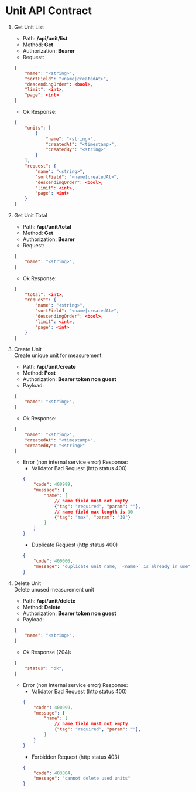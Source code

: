 # Unit API Contract

1. Get Unit List<br>
    - Path: **/api/unit/list**
    - Method: **Get** 
    - Authorization: **Bearer <token>**
    - Request:
    ```json
    {
        "name": "<string>",
        "sortField": "<name|createdAt>",
        "descendingOrder": <bool>,
        "limit": <int>,
        "page": <int>
    }
    ```
    - Ok Response:
    ```json
    {
        "units": [
            {
                "name": "<string>",
                "createdAt": "<timestamp>",
                "createdBy": "<string>"
            }
        ],
        "request": {
            "name": "<string>",
            "sortField": "<name|createdAt>",
            "descendingOrder": <bool>,
            "limit": <int>,
            "page": <int>
        }
    }
    ```

2. Get Unit Total<br>
    - Path: **/api/unit/total**
    - Method: **Get** 
    - Authorization: **Bearer <token>**
    - Request:
    ```json
    {
        "name": "<string>",
    }
    ```
    - Ok Response:
    ```json
    {
        "total": <int>,
        "request": {
            "name": "<string>",
            "sortField": "<name|createdAt>",
            "descendingOrder": <bool>,
            "limit": <int>,
            "page": <int>
        }
    }
    ```

3. Create Unit<br>
    Create unique unit for measurement
    - Path: **/api/unit/create**
    - Method: **Post** 
    - Authorization: **Bearer token non guest**
    - Payload:
    ```json
    {
        "name": "<string>",
    }
    ```
    - Ok Response:
    ```json
    {
        "name": "<string>",
        "createdAt": "<timestamp>",
        "createdBy": "<string>"
    }
    ```
    - Error (non internal service error) Response:
        - Validator Bad Request (http status 400)
        ```json
        {
            "code": 400999,
            "message": {
                "name": [
                    // name field must not empty
                    {"tag": "required", "param": ""},
                    // name field max length is 30
                    {"tag": "max", "param": "30"}
                ]
            }
        }
        ```
        - Duplicate Request (http status 400)
        ```json
        {
            "code": 400006,
            "message": "duplicate unit name, `<name>` is already in use"
        }
        ```
4. Delete Unit<br>
    Delete unused measurement unit
    - Path: **/api/unit/delete**
    - Method: **Delete** 
    - Authorization: **Bearer token non guest**
    - Payload:
    ```json
    {
        "name": "<string>",
    }
    ```
    - Ok Response (204):
    ```json
    {
        "status": "ok",
    }
    ```
    - Error (non internal service error) Response:
        - Validator Bad Request (http status 400)
        ```json
        {
            "code": 400999,
            "message": {
                "name": [
                    // name field must not empty
                    {"tag": "required", "param": ""},
                ]
            }
        }
        ```
        - Forbidden Request (http status 403)
        ```json
        {
            "code": 403004,
            "message": "cannot delete used units"
        }
        ```